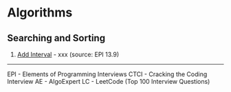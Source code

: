 # Algorithms

## Searching and Sorting

1. [Add Interval](markdown/searching_and_sorting/add_interval.md) - xxx (source: EPI 13.9)

---

EPI - Elements of Programming Interviews
CTCI - Cracking the Coding Interview
AE - AlgoExpert
LC - LeetCode (Top 100 Interview Questions)